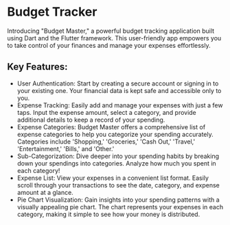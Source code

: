 # Budget Tracker

Introducing "Budget Master," a powerful budget tracking application built using Dart and the Flutter framework. This user-friendly app empowers you to take control of your finances and manage your expenses effortlessly.

## Key Features:
- User Authentication: Start by creating a secure account or signing in to your existing one. Your financial data is kept safe and accessible only to you.
- Expense Tracking: Easily add and manage your expenses with just a few taps. Input the expense amount, select a category, and provide additional details to keep a record of your spending.
- Expense Categories: Budget Master offers a comprehensive list of expense categories to help you categorize your spending accurately. Categories include 'Shopping,' 'Groceries,' 'Cash Out,' 'Travel,' 'Entertainment,' 'Bills,' and 'Other.'
- Sub-Categorization: Dive deeper into your spending habits by breaking down your spendings into categories. Analyze how much you spent in each category!
- Expense List: View your expenses in a convenient list format. Easily scroll through your transactions to see the date, category, and expense amount at a glance.
- Pie Chart Visualization: Gain insights into your spending patterns with a visually appealing pie chart. The chart represents your expenses in each category, making it simple to see how your money is distributed.
